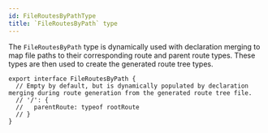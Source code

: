 ```yaml
---
id: FileRoutesByPathType
title: `FileRoutesByPath` type
---
```



The `FileRoutesByPath` type is dynamically used with declaration merging to map file paths to their corresponding route and parent route types. These types are then used to create the generated route tree types.

```tsx
export interface FileRoutesByPath {
  // Empty by default, but is dynamically populated by declaration merging during route generation from the generated route tree file.
  // '/': {
  //   parentRoute: typeof rootRoute
  // }
}
```
